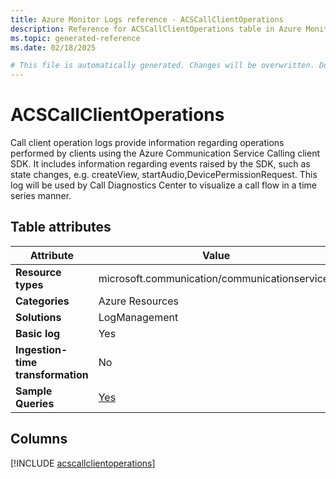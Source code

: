 ```yaml
---
title: Azure Monitor Logs reference - ACSCallClientOperations
description: Reference for ACSCallClientOperations table in Azure Monitor Logs.
ms.topic: generated-reference
ms.date: 02/18/2025

# This file is automatically generated. Changes will be overwritten. Do not change this file directly.
---
```


# ACSCallClientOperations

Call client operation logs provide information regarding operations performed by clients using the Azure Communication Service Calling client SDK. It includes information regarding events raised by the SDK, such as state changes, e.g. createView, startAudio,DevicePermissionRequest. This log will be used by Call Diagnostics Center to visualize a call flow in a time series manner.


## Table attributes

|Attribute|Value|
|---|---|
|**Resource types**|microsoft.communication/communicationservices|
|**Categories**|Azure Resources|
|**Solutions**| LogManagement|
|**Basic log**|Yes|
|**Ingestion-time transformation**|No|
|**Sample Queries**|[Yes](/azure/azure-monitor/reference/queries/acscallclientoperations)|



## Columns
  
[!INCLUDE [acscallclientoperations](~/reusable-content/ce-skilling/azure/includes/azure-monitor/reference/tables/acscallclientoperations-include.md)]
